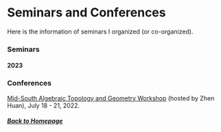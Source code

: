 # Seminars and Conferences

Here is the information of seminars I organized (or co-organized).

### Seminars

#### 2023



### Conferences

[Mid-South Algebraic Topology and Geometry Workshop](https://msatg.github.io/msatg2022/) (hosted by Zhen Huan), July 18 - 21, 2022.

##### [Back to Homepage](index.md)
